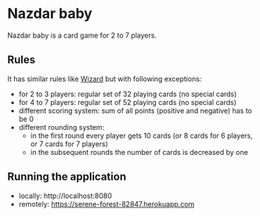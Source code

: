 # Nazdar baby
Nazdar baby is a card game for 2 to 7 players.

## Rules
It has similar rules like [Wizard](https://en.wikipedia.org/wiki/Wizard_(card_game)) but with following exceptions:
- for 2 to 3 players: regular set of 32 playing cards (no special cards)
- for 4 to 7 players: regular set of 52 playing cards (no special cards)
- different scoring system: sum of all points (positive and negative) has to be 0
- different rounding system:
  - in the first round every player gets 10 cards (or 8 cards for 6 players, or 7 cards for 7 players)
  - in the subsequent rounds the number of cards is decreased by one

## Running the application
- locally: http://localhost:8080
- remotely: https://serene-forest-82847.herokuapp.com
